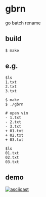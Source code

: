# gbrn

go batch rename

## build

```
$ make
```

## e.g.

```
$ls
1.txt
2.txt
3.txt

$ make
$ ./gbrn

# open vim
- 1.txt
- 2.txt
- 3.txt
+ 01.txt
+ 02.txt
+ 03.txt

$ls
01.txt
02.txt
03.txt
```

## demo

[![asciicast](https://asciinema.org/a/ADlvzpLmNzrjXvvt8xuHCrFsi.svg)](https://asciinema.org/a/ADlvzpLmNzrjXvvt8xuHCrFsi)
